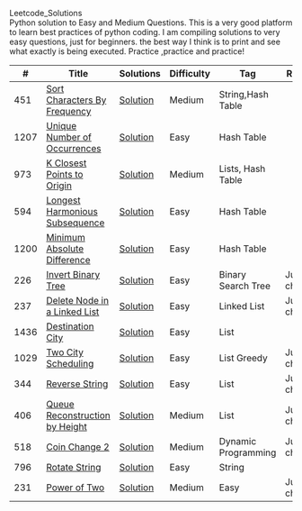 Leetcode_Solutions  
Python solution to Easy and Medium Questions. This is a very good platform to learn best practices of python coding.
I am compiling solutions to very easy questions, just for beginners. the best way I think is to print and see what exactly is being executed.
Practice ,practice and practice!


|  #  |      Title     |   Solutions   |  Difficulty  | Tag     |Remarks  |         
|-----|----------------|---------------|--------|-------------|-----------|
|451  |[Sort Characters By Frequency](https://leetcode.com/problems/sort-characters-by-frequency/)|[Solution](../master/451.py)  |Medium|String,Hash Table||
|1207  |[Unique Number of Occurrences](https://leetcode.com/problems/unique-number-of-occurrences/)|[Solution](../master/1207.py)  |Easy|Hash Table||
|973  |[K Closest Points to Origin](https://leetcode.com/problems/k-closest-points-to-origin/)|[Solution](../master/973.py)  |Medium|Lists, Hash Table||
|594  |[Longest Harmonious Subsequence](https://leetcode.com/problems/longest-harmonious-subsequence/)|[Solution](../master/594.py)  |Easy|Hash Table||
|1200  |[Minimum Absolute Difference](https://leetcode.com/problems/minimum-absolute-difference/)|[Solution](../master/1200.py)  |Easy|Hash Table||
|226  |[ Invert Binary Tree](https://leetcode.com/problems/invert-binary-tree/)|[Solution](../master/226.py)  |Easy|Binary Search Tree|June01 challenge|
|237  |[Delete Node in a Linked List](https://leetcode.com/problems/delete-node-in-a-linked-list/)|[Solution](../master/237.py)  |Easy|Linked List|June02 challenge|
|1436 |[Destination City](https://leetcode.com/problems/destination-city/)|[Solution](../master/1436.py)  |Easy|List||
|1029 |[Two City Scheduling](https://leetcode.com/problems/two-city-scheduling/)|[Solution](../master/1029.py)  |Easy|List Greedy|June03 challenge|
|344 |[Reverse String](https://leetcode.com/problems/reverse-string/)|[Solution](../master/344.py)  |Easy|List|June04 challenge|
|406 |[Queue Reconstruction by Height](https://leetcode.com/problems/queue-reconstruction-by-height/)|[Solution](../master/406.py)  |Medium|List|June06 challenge|
|518 |[Coin Change 2](https://leetcode.com/problems/coin-change-2/)|[Solution](../master/518.py)  |Medium|Dynamic Programming|June07 challenge|
|796 |[Rotate String](https://leetcode.com/problems/rotate-string/)|[Solution](../master/796.py)  |Easy|String||
|231 |[Power of Two](https://leetcode.com/problems/power-of-two/)|[Solution](../master/231.py)  |Medium|Easy|June08 challenge|
